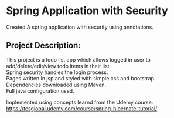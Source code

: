 # Spring Application with Security

Created A spring application with security using annotations.

## Project Description:  
This project is a todo list app which allows logged in user to add/delete/edit/view todo items in their list.  
Spring security handles the login process.  
Pages written in jsp and styled with simple css and bootstrap.  
Dependencies downloaded using Maven.  
Full java configuration used.  

Implemented using concepts learnd from the Udemy course:
https://tcsglobal.udemy.com/course/spring-hibernate-tutorial/
